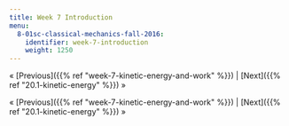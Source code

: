 ```yaml
---
title: Week 7 Introduction
menu:
  8-01sc-classical-mechanics-fall-2016:
    identifier: week-7-introduction
    weight: 1250
---
```

« [Previous]({{% ref "week-7-kinetic-energy-and-work" %}}) | [Next]({{% ref "20.1-kinetic-energy" %}}) »

« [Previous]({{% ref "week-7-kinetic-energy-and-work" %}}) | [Next]({{% ref "20.1-kinetic-energy" %}}) »